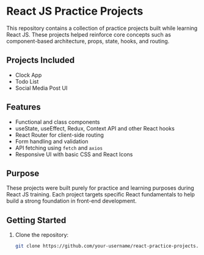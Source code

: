 # React JS Practice Projects

This repository contains a collection of practice projects built while learning React JS. These projects helped reinforce core concepts such as component-based architecture, props, state, hooks, and routing.

## Projects Included

- Clock App  
- Todo List  
- Social Media Post UI

## Features

- Functional and class components  
- useState, useEffect, Redux, Context API and other React hooks 
- React Router for client-side routing  
- Form handling and validation  
- API fetching using `fetch` and `axios`  
- Responsive UI with basic CSS and React Icons

## Purpose

These projects were built purely for practice and learning purposes during React JS training. Each project targets specific React fundamentals to help build a strong foundation in front-end development.

## Getting Started

1. Clone the repository:
   ```bash
   git clone https://github.com/your-username/react-practice-projects.git
